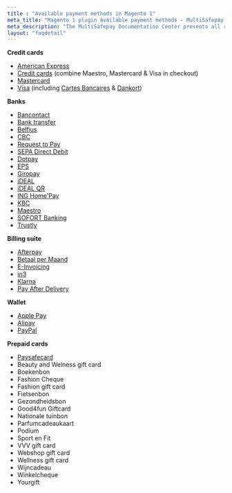 ```yaml
---
title : "Available payment methods in Magento 1"
meta_title: "Magento 1 plugin available payment methods - MultiSafepay Docs"
meta_description: "The MultiSafepay Documentation Center presents all relevant information about our Plugins and API. You can also find support pages for payment methods, tools and general questions as well as the contact details of our Support and Integration Teams."
layout: "faqdetail"
---
```

__Credit cards__

+ [American Express](/payment-methods/credit-and-debit-cards/american-express)
+ [Credit cards](/payment-methods/credit-and-debit-cards) (combine Maestro, Mastercard & Visa in checkout)
+ [Mastercard](/payment-methods/credit-and-debit-cards/mastercard)
+ [Visa](/payment-methods/credit-and-debit-cards/visa) (including [Cartes Bancaires](/payment-methods/credit-and-debit-cards/cartes-bancaires/) & [Dankort](/payment-methods/credit-and-debit-cards/dankort/))

__Banks__

+ [Bancontact](/payment-methods/banks/bancontact)
+ [Bank transfer](/payment-methods/banks/bank-transfer)
+ [Belfius](/payment-methods/banks/belfius)
+ [CBC](/payment-methods/banks/cbc)
+ [Request to Pay](/payment-methods/banks/request-to-pay)
+ [SEPA Direct Debit](/payment-methods/banks/sepa-direct-debit)
+ [Dotpay](/payment-methods/banks/dotpay)
+ [EPS](/payment-methods/banks/eps)
+ [Giropay](/payment-methods/banks/giropay)
+ [iDEAL](/payment-methods/banks/ideal)
+ [iDEAL QR](/payment-methods/banks/idealqr)
+ [ING Home'Pay](/payment-methods/banks/ing-home-pay)
+ [KBC](/payment-methods/banks/kbc)
+ [Maestro](/payment-methods/maestro)
+ [SOFORT Banking](/payment-methods/banks/sofort-banking)
+ [Trustly](/payment-methods/banks/trustly)


__Billing suite__

+ [Afterpay](/payment-methods/billing-suite/afterpay)
+ [Betaal per Maand](/payment-methods/billing-suite/betaalpermaand)
+ [E-Invoicing](/payment-methods/billing-suite/e-invoicing)
+ [in3](https://docs.multisafepay.com/payment-methods/billing-suite/in3/)
+ [Klarna](/payment-methods/billing-suite/klarna)
+ [Pay After Delivery](/payment-methods/billing-suite/pay-after-delivery)

__Wallet__ 

+ [Apple Pay](/payment-methods/wallet/applepay)
+ [Alipay](/payment-methods/wallet/alipay)
+ [PayPal](/payment-methods/wallet/paypal)

__Prepaid cards__ 

+ [Paysafecard](/payment-methods/prepaid-cards/paysafecard)
+ Beauty and Welness gift card
+ Boekenbon
+ Fashion Cheque
+ Fashion gift card
+ Fietsenbon
+ Gezondheidsbon
+ Good4fun Giftcard
+ Nationale tuinbon
+ Parfumcadeaukaart
+ Podium
+ Sport en Fit
+ VVV gift card
+ Webshop gift card
+ Wellness gift card
+ Wijncadeau
+ Winkelcheque
+ Yourgift
